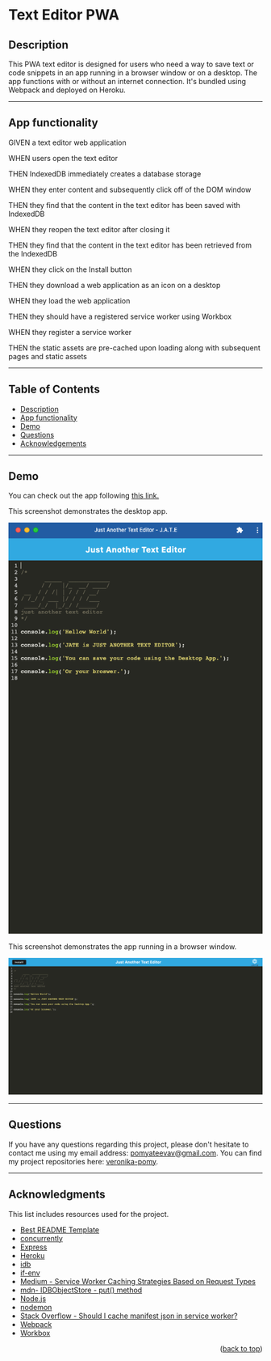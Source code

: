 # Text Editor PWA

## Description

This PWA text editor is designed for users who need a way to save text or code snippets in an app running in a browser window or on a desktop. The app functions with or without an internet connection. It's bundled using Webpack and deployed on Heroku.

---

## App functionality

GIVEN a text editor web application

WHEN users open the text editor

THEN IndexedDB immediately creates a database storage

WHEN they enter content and subsequently click off of the DOM window

THEN they find that the content in the text editor has been saved with IndexedDB

WHEN they reopen the text editor after closing it

THEN they find that the content in the text editor has been retrieved from the IndexedDB

WHEN they click on the Install button

THEN they download a web application as an icon on a desktop

WHEN they load the web application

THEN they should have a registered service worker using Workbox

WHEN they register a service worker

THEN the static assets are pre-cached upon loading along with subsequent pages and static assets

---

## Table of Contents

  <ul>
    <li>
      <a href="#description">Description</a>
    </li>
    <li>
      <a href="#app-functionality">App functionality</a>
    </li>
    <li>
      <a href="#demo">Demo</a>
    </li>
    <li>
        <a href="#questions">Questions</a>
    </li>
    <li>
        <a href="#acknowledgments">Acknowledgements</a>
    </li>
  </ul>

---

## Demo

You can check out the app following [this link.](https://text-editor-jate-pwa-2023.herokuapp.com/)

This screenshot demonstrates the desktop app.

![insert link](./demo/imgs/demo-desktop.png)

This screenshot demonstrates the app running in a browser window.

![insert link](./demo/imgs/demo-browser.png)

---

## Questions

If you have any questions regarding this project, please don't hesitate to contact me using my email address: pomyateevav@gmail.com. You can find my project repositories here: [veronika-pomy](https://github.com/veronika-pomy?tab=repositories).

---

## Acknowledgments

This list includes resources used for the project.

- [Best README Template](https://github.com/othneildrew/Best-README-Template/blob/master/README.md)
- [concurrently](https://www.npmjs.com/package/concurrently)
- [Express](https://expressjs.com/)
- [Heroku](https://devcenter.heroku.com/)
- [idb](https://www.npmjs.com/package/idb)
- [if-env](https://www.npmjs.com/package/if-env)
- [Medium - Service Worker Caching Strategies Based on Request Types](https://medium.com/dev-channel/service-worker-caching-strategies-based-on-request-types-57411dd7652c)
- [mdn- IDBObjectStore - put() method](https://developer.mozilla.org/en-US/docs/Web/API/IDBObjectStore/put)
- [Node.js](https://nodejs.org/en/)
- [nodemon](https://www.npmjs.com/package/nodemon)
- [Stack Overflow - Should I cache manifest json in service worker?](https://stackoverflow.com/questions/45463181/should-i-cache-manifest-json-in-service-worker)
- [Webpack](https://webpack.js.org/)
- [Workbox](https://developer.chrome.com/docs/workbox/)

<p align="right">(<a href="#text-editor-pwa">back to top</a>)</p>
